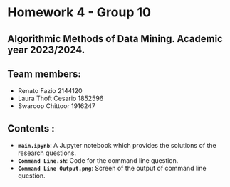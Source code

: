 # Homework 4 - Group 10 
## Algorithmic Methods of Data Mining. Academic year 2023/2024.

## Team members:
* Renato Fazio 2144120
* Laura Thoft Cesario 1852596
* Swaroop Chittoor 1916247

## Contents :
* __`main.ipynb`__:
A Jupyter notebook which provides the solutions of the research questions.
* __`Command Line.sh`__:
Code for the command line question.
* __`Command Line Output.png`__:
Screen of the output of command line question.


